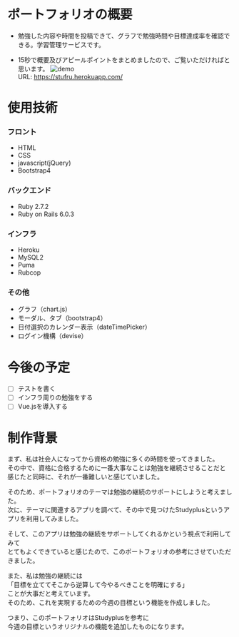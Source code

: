 # ポートフォリオの概要
* 勉強した内容や時間を投稿できて、グラフで勉強時間や目標達成率を確認できる。学習管理サービスです。

* 15秒で概要及びアピールポイントをまとめましたので、ご覧いただければと思います。
![demo](https://raw.github.com/wiki/HirotoYasuda/StuFru/images/application_summary.gif)  
URL: https://stufru.herokuapp.com/

# 使用技術
### フロント
* HTML
* CSS
* javascript(jQuery)
* Bootstrap4
### バックエンド
* Ruby 2.7.2
* Ruby on Rails 6.0.3
### インフラ
* Heroku
* MySQL2
* Puma
* Rubcop
### その他
* グラフ（chart.js）
* モーダル、タブ（bootstrap4）
* 日付選択のカレンダー表示（dateTimePicker）
* ログイン機構（devise）  

# 今後の予定
- [ ] テストを書く  
- [ ] インフラ周りの勉強をする
- [ ] Vue.jsを導入する

# 制作背景
  まず、私は社会人になってから資格の勉強に多くの時間を使ってきました。  
  その中で、資格に合格するために一番大事なことは勉強を継続させることだと  
  感じたと同時に、それが一番難しいと感じていました。  

  そのため、ポートフォリオのテーマは勉強の継続のサポートにしようと考えました。  
  次に、テーマに関連するアプリを調べて、その中で見つけたStudyplusというアプリを利用してみました。  

  そして、このアプリは勉強の継続をサポートしてくれるかという視点で利用してみて  
  とてもよくできていると感じたので、このポートフォリオの参考にさせていただきました。  

  また、私は勉強の継続には   
  「目標を立ててそこから逆算して今やるべきことを明確にする」  
  ことが大事だと考えています。  
  そのため、これを実現するための今週の目標という機能を作成しました。  

  つまり、このポートフォリオはStudyplusを参考に  
  今週の目標というオリジナルの機能を追加したものになります。  
